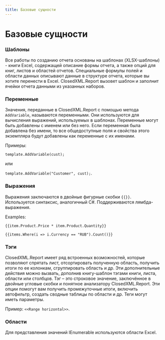 ```yaml
---
title: Базовые сущности
---
```


# Базовые сущности

### Шаблоны
Все работы по созданию отчета основаны на шаблонах (XLSX-шаблоны) - книги Excel, содержащей описание формы отчета, а также опций для книг, листов и областей отчетов. Специальные формулы полей и области данных описывают данные в структуре отчета, которые вы хотите перенести в Excel. ClosedXML.Report вызовет шаблон и заполнит ячейки отчета данными из указанных наборов.

### Переменные
Значения, переданные в ClosedXML.Report с помощью метода `AddVariable`, называются переменными. Они используются для вычисления выражений, используемых в шаблонах. Переменные могут быть добавлены с именем или без него. Если переменная была добавлена без имени, то все общедоступные поля и свойства этого экземпляра будут добавлены как переменные с их именами. 

Примеры:

`template.AddVariable(cust);` 

или

`template.AddVariable("Customer", cust);`. 


### Выражения 
Выражения заключаются в двойные фигурные скобки `{{}}`. Используется синтаксис, аналогичный C#. Поддерживаются лямбда-выражения.

Examples: 

`{{item.Product.Price * item.Product.Quantity}}`

`{{items.Where(i => i.Currency == "RUB").Count()}}`


### Тэги
ClosedXML.Report имеет ряд встроенных возможностей, которые позволяют спрятать лист, отсортировать полученную область, получить итоги по ее колонкам, сгруппировать область и др. Эти дополнительные действия можно вызвать, дополнив книгу-шаблон тэгами книги, листа, области или столбцов. Тэг – это строковое значение, заключённое в двойные угловые скобки и понятное анализатору ClosedXML.Report. Эти опции помогут вам получить промежуточные итоги, включить автофильтр, создать сводные таблицы по области и др. Теги могут иметь параметры.

Пример: `<<Range horizontal>>`.

### Области
Для представления значений IEnumerable используются области Excel.
